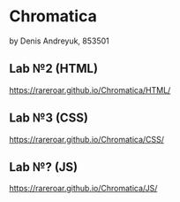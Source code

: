 # Chromatica
by Denis Andreyuk, 853501

## Lab №2 (HTML)
https://rareroar.github.io/Chromatica/HTML/

## Lab №3 (CSS)
https://rareroar.github.io/Chromatica/CSS/

## Lab №? (JS)
https://rareroar.github.io/Chromatica/JS/
